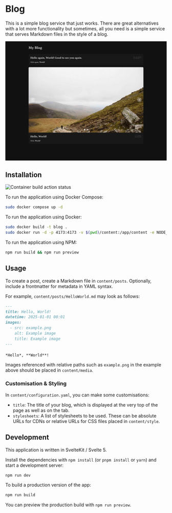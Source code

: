# Blog

This is a simple blog service that just works.
There are great alternatives with a lot more functionality but sometimes, all you need is a simple service that serves Markdown files in the style of a blog.

![Screenshot](./documentation/media/blog-screenshot.png)

## Installation

![Container build action status](https://github.com/Itschotsch/blog/actions/workflows/docker-image.yml/badge.svg)

To run the application using Docker Compose:
```bash
sudo docker compose up -d
```

To run the application using Docker:
```bash
sudo docker build -t blog .
sudo docker run -d -p 4173:4173 -v $(pwd)/content:/app/content -e NODE_ENV=production -e HOST=0.0.0.0 blog
```

To run the application using NPM:
```bash
npm run build && npm run preview
```

## Usage

To create a post, create a Markdown file in `content/posts`.
Optionally, include a frontmatter for metadata in YAML syntax.

For example, `content/posts/HelloWorld.md` may look as follows:
```markdown
---
title: Hello, World!
datetime: 2025-01-01 00:01
images:
  - src: example.png
    alt: Example image
    title: Example image
---

*Hello*, **World**!
```
Images referenced with relative paths such as `example.png` in the example above should be placed in `content/media`.

### Customisation & Styling

In `content/configuration.yaml`, you can make some customisations:
- `title`: The title of your blog, which is displayed at the very top of the page as well as on the tab.
- `stylesheets`: A list of stylesheets to be used. These can be absolute URLs for CDNs or relative URLs for CSS files placed in `content/style`.

## Development

This application is written in SvelteKit / Svelte 5.

Install the dependencies with `npm install` (or `pnpm install` or `yarn`) and start a development server:

```bash
npm run dev
```

To build a production version of the app:

```bash
npm run build
```

You can preview the production build with `npm run preview`.

